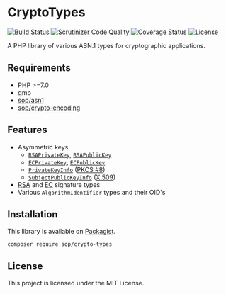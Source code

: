 # CryptoTypes

[![Build Status](https://travis-ci.org/sop/crypto-types.svg?branch=php70)](https://travis-ci.org/sop/crypto-types)
[![Scrutinizer Code Quality](https://scrutinizer-ci.com/g/sop/crypto-types/badges/quality-score.png?b=php70)](https://scrutinizer-ci.com/g/sop/crypto-types/?branch=php70)
[![Coverage Status](https://coveralls.io/repos/github/sop/crypto-types/badge.svg?branch=php70)](https://coveralls.io/github/sop/crypto-types?branch=php70)
[![License](https://poser.pugx.org/sop/crypto-types/license)](https://github.com/sop/crypto-types/blob/php70/LICENSE)

A PHP library of various ASN.1 types for cryptographic applications.

## Requirements

- PHP >=7.0
- gmp
- [sop/asn1](https://github.com/sop/asn1)
- [sop/crypto-encoding](https://github.com/sop/crypto-encoding)

## Features

- Asymmetric keys
  - [`RSAPrivateKey`](https://tools.ietf.org/html/rfc2437#section-11.1.2),
    [`RSAPublicKey`](https://tools.ietf.org/html/rfc2437#section-11.1.1)
  - [`ECPrivateKey`](https://tools.ietf.org/html/rfc5915#section-3),
    [`ECPublicKey`](https://tools.ietf.org/html/rfc5480#section-2.2)
  - [`PrivateKeyInfo`](https://tools.ietf.org/html/rfc5208#section-5)
    ([PKCS #8](https://tools.ietf.org/html/rfc5208))
  - [`SubjectPublicKeyInfo`](https://tools.ietf.org/html/rfc5280#section-4.1)
    ([X.509](https://tools.ietf.org/html/rfc5280))
- [RSA](https://tools.ietf.org/html/rfc2313#section-10) and
  [EC](https://tools.ietf.org/html/rfc3278#section-8.2) signature types
- Various `AlgorithmIdentifier` types and their OID's

## Installation

This library is available on
[Packagist](https://packagist.org/packages/sop/crypto-types).

    composer require sop/crypto-types

## License

This project is licensed under the MIT License.

